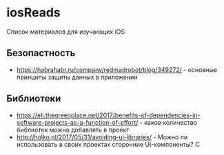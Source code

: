 # iosReads
Список материалов для изучающих iOS


## Безопастность

* https://habrahabr.ru/company/redmadrobot/blog/349272/ - основные принципы защиты данных в приложении

## Библиотеки
* https://eli.thegreenplace.net/2017/benefits-of-dependencies-in-software-projects-as-a-function-of-effort/ - какое количество библиотек можно добавлять в проект
* http://holko.pl/2017/05/31/avoiding-ui-libraries/ - Можно ли использовать в своих проектах сторонние UI-компоненты? С
